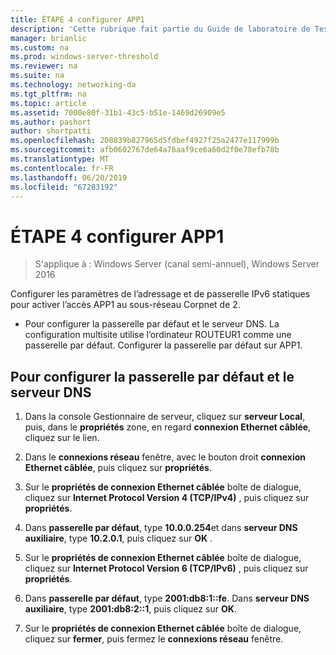 ```yaml
---
title: ÉTAPE 4 configurer APP1
description: 'Cette rubrique fait partie du Guide de laboratoire de Test : illustrer un déploiement Multisite DirectAccess pour Windows Server 2016'
manager: brianlic
ms.custom: na
ms.prod: windows-server-threshold
ms.reviewer: na
ms.suite: na
ms.technology: networking-da
ms.tgt_pltfrm: na
ms.topic: article
ms.assetid: 7000e80f-31b1-43c5-b51e-1469d26909e5
ms.author: pashort
author: shortpatti
ms.openlocfilehash: 208839b827965d5fdbef4927f25a2477e117999b
ms.sourcegitcommit: afb0602767de64a76aaf9ce6a60d2f0e78efb78b
ms.translationtype: MT
ms.contentlocale: fr-FR
ms.lasthandoff: 06/20/2019
ms.locfileid: "67283192"
---
```

# <a name="step-4-configure-app1"></a>ÉTAPE 4 configurer APP1

>S'applique à : Windows Server (canal semi-annuel), Windows Server 2016

Configurer les paramètres de l’adressage et de passerelle IPv6 statiques pour activer l’accès APP1 au sous-réseau Corpnet de 2.  
  
- Pour configurer la passerelle par défaut et le serveur DNS. La configuration multisite utilise l’ordinateur ROUTEUR1 comme une passerelle par défaut. Configurer la passerelle par défaut sur APP1.  
  
## <a name="to-configure-the-default-gateway-and-dns-server"></a>Pour configurer la passerelle par défaut et le serveur DNS  
  
1.  Dans la console Gestionnaire de serveur, cliquez sur **serveur Local**, puis, dans le **propriétés** zone, en regard **connexion Ethernet câblée**, cliquez sur le lien.  
  
2.  Dans le **connexions réseau** fenêtre, avec le bouton droit **connexion Ethernet câblée**, puis cliquez sur **propriétés**.  
  
3.  Sur le **propriétés de connexion Ethernet câblée** boîte de dialogue, cliquez sur **Internet Protocol Version 4 (TCP/IPv4)** , puis cliquez sur **propriétés**.  
  
4.  Dans **passerelle par défaut**, type **10.0.0.254**et dans **serveur DNS auxiliaire**, type **10.2.0.1**, puis cliquez sur **OK** .  
  
5.  Sur le **propriétés de connexion Ethernet câblée** boîte de dialogue, cliquez sur **Internet Protocol Version 6 (TCP/IPv6)** , puis cliquez sur **propriétés**.  
  
6.  Dans **passerelle par défaut**, type **2001:db8:1::fe**. Dans **serveur DNS auxiliaire**, type **2001:db8:2::1**, puis cliquez sur **OK**.  
  
7.  Sur le **propriétés de connexion Ethernet câblée** boîte de dialogue, cliquez sur **fermer**, puis fermez le **connexions réseau** fenêtre.  
  


